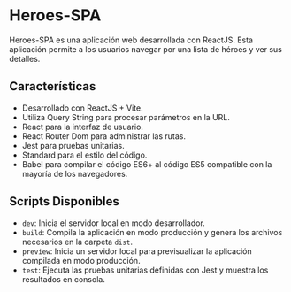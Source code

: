 
# Heroes-SPA

Heroes-SPA es una aplicación web desarrollada con ReactJS. Esta aplicación permite a los usuarios navegar por una lista de héroes y ver sus detalles.

## Características
* Desarrollado con ReactJS + Vite. 
* Utiliza Query String para procesar parámetros en la URL. 
* React para la interfaz de usuario. 
* React Router Dom para administrar las rutas. 
* Jest para pruebas unitarias. 
* Standard para el estilo del código. 
* Babel para compilar el código ES6+ al código ES5 compatible con la mayoría de los navegadores. 

## Scripts Disponibles 
* `dev`: Inicia el servidor local en modo desarrollador. 
* `build`: Compila la aplicación en modo producción y genera los archivos necesarios en la carpeta `dist`. 
* `preview`: Inicia un servidor local para previsualizar la aplicación compilada en modo producción.  
* `test`: Ejecuta las pruebas unitarias definidas con Jest y muestra los resultados en consola.